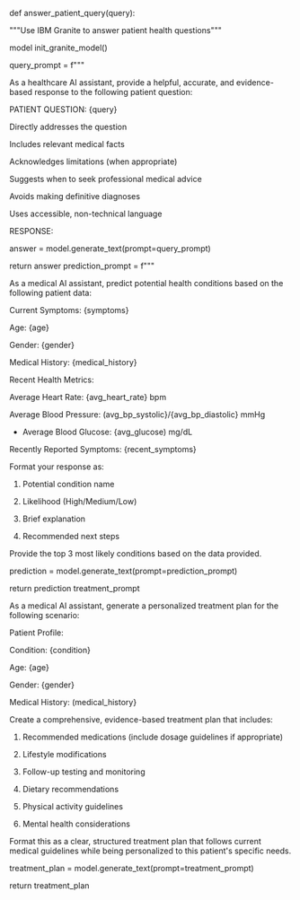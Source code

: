 def answer_patient_query(query):

"""Use IBM Granite to answer patient health questions"""

model init_granite_model()

query_prompt = f"""

As a healthcare AI assistant, provide a helpful, accurate, and evidence-based response to the following patient question:

PATIENT QUESTION: {query}

Directly addresses the question

Includes relevant medical facts

Acknowledges limitations (when appropriate)

Suggests when to seek professional medical advice

Avoids making definitive diagnoses

Uses accessible, non-technical language

RESPONSE:

answer = model.generate_text(prompt=query_prompt)

return answer
prediction_prompt = f"""

As a medical AI assistant, predict potential health conditions based on the following patient data:

Current Symptoms: {symptoms}

Age: {age}

Gender: {gender}

Medical History: {medical_history}

Recent Health Metrics:

Average Heart Rate: {avg_heart_rate} bpm

Average Blood Pressure: (avg_bp_systolic}/{avg_bp_diastolic} mmHg

- Average Blood Glucose: {avg_glucose) mg/dL

Recently Reported Symptoms: {recent_symptoms}

Format your response as:

1. Potential condition name

2. Likelihood (High/Medium/Low)

3. Brief explanation

4. Recommended next steps

Provide the top 3 most likely conditions based on the data provided.

prediction = model.generate_text(prompt=prediction_prompt)

return prediction
treatment_prompt

As a medical AI assistant, generate a personalized treatment plan for the following scenario:

Patient Profile:

Condition: {condition}

Age: {age}

Gender: {gender}

Medical History: (medical_history}

Create a comprehensive, evidence-based treatment plan that includes:

1. Recommended medications (include dosage guidelines if appropriate)

2. Lifestyle modifications

3. Follow-up testing and monitoring

4. Dietary recommendations

5. Physical activity guidelines

6. Mental health considerations

Format this as a clear, structured treatment plan that follows current medical guidelines while being personalized to this patient's specific needs.

treatment_plan = model.generate_text(prompt=treatment_prompt)

return treatment_plan
